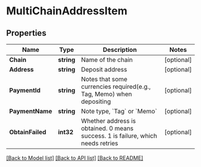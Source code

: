 # MultiChainAddressItem

## Properties

Name | Type | Description | Notes
------------ | ------------- | ------------- | -------------
**Chain** | **string** | Name of the chain | [optional] 
**Address** | **string** | Deposit address | [optional] 
**PaymentId** | **string** | Notes that some currencies required(e.g., Tag, Memo) when depositing | [optional] 
**PaymentName** | **string** | Note type, &#x60;Tag&#x60; or &#x60;Memo&#x60; | [optional] 
**ObtainFailed** | **int32** | Whether address is obtained. 0 means success. 1 is failure, which needs retries | [optional] 

[[Back to Model list]](../README.md#documentation-for-models) [[Back to API list]](../README.md#documentation-for-api-endpoints) [[Back to README]](../README.md)


